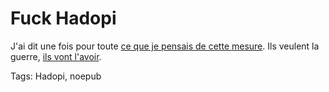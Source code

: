 # Fuck Hadopi

J'ai dit une fois pour toute [ce que je pensais de cette mesure](http://blog.tcrouzet.com/2008/11/03/nous-sommes-gouvernes-par-des-bites/). Ils veulent la guerre, [ils vont l'avoir](http://torrentfreak.com/pirate-bay-announces-ipredator-global-anonymity-service-090323/).

Tags: Hadopi, noepub